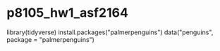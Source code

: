# p8105_hw1_asf2164

library(tidyverse)
install.packages("palmerpenguins")
data("penguins", package = "palmerpenguins") 
#
